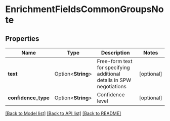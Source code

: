 # EnrichmentFieldsCommonGroupsNote

## Properties

Name | Type | Description | Notes
------------ | ------------- | ------------- | -------------
**text** | Option<**String**> | Free-form text for specifying additional details in SPW negotiations | [optional]
**confidence_type** | Option<**String**> | Confidence level | [optional]

[[Back to Model list]](../README.md#documentation-for-models) [[Back to API list]](../README.md#documentation-for-api-endpoints) [[Back to README]](../README.md)


